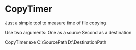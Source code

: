 # CopyTimer
Just a simple tool to measure time of file copying

Use two arguments:
One as a source
Second as a destination

CopyTimer.exe C:\SourcePath D:\DestinationPath
